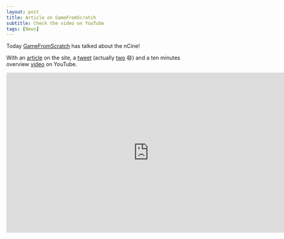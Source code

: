 ```yaml
---
layout: post
title: Article on GameFromScratch
subtitle: Check the video on YouTube
tags: [News]
---
```


Today [GameFromScratch](https://www.gamefromscratch.com/) has talked about the nCine!

With an [article](https://www.gamefromscratch.com/post/2019/06/17/nCine-2D-Open-Source-Game-Engine.aspx) on the site, a [tweet](https://twitter.com/gamefromscratch/status/1140649100867751936) (actually [two](https://twitter.com/gamefromscratch/status/1140649916609568769) :smile:) and a ten minutes overview [video](https://www.youtube.com/watch?v=RdwuMKq2BmU) on YouTube.

<div style="text-align:center"><iframe width="750" height="422" src="https://www.youtube.com/embed/RdwuMKq2BmU" frameborder="0" allowfullscreen></iframe></div>
